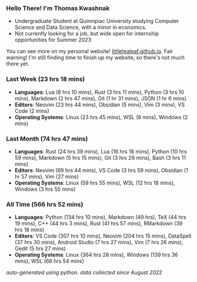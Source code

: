 
### Hello There! I'm Thomas Kwashnak

- Undergraduate Student at Quinnipiac University studying Computer Science and Data Science, with a minor in economics.
- Not currently looking for a job, but wide open for internship opportunities for Summer 2023

You can see more on my personal website! [littletealeaf.github.io](https://littletealeaf.github.io). Fair warning! I'm still finding time to finish up my website, so there's not much there yet.

### Last Week (23 hrs 18 mins)
- **Languages**: Lua (8 hrs 10 mins), Rust (3 hrs 11 mins), Python (3 hrs 10 mins), Markdown (2 hrs 47 mins), Git (1 hr 31 mins), JSON (1 hr 6 mins)
- **Editors**: Neovim (23 hrs 44 mins), Obsidian (5 mins), Vim (3 mins), VS Code (2 mins)
- **Operating Systems**: Linux (23 hrs 45 mins), WSL (8 mins), Windows (2 mins)
    
### Last Month (74 hrs 47 mins)
- **Languages**: Rust (24 hrs 39 mins), Lua (16 hrs 18 mins), Python (10 hrs 59 mins), Markdown (5 hrs 15 mins), Git (3 hrs 29 mins), Bash (3 hrs 11 mins)
- **Editors**: Neovim (69 hrs 44 mins), VS Code (3 hrs 59 mins), Obsidian (1 hr 57 mins), Vim (27 mins)
- **Operating Systems**: Linux (59 hrs 55 mins), WSL (12 hrs 18 mins), Windows (3 hrs 55 mins)
    
### All Time (566 hrs 52 mins)
- **Languages**: Python (134 hrs 10 mins), Markdown (49 hrs), TeX (44 hrs 19 mins), C++ (44 hrs 3 mins), Rust (41 hrs 57 mins), RMarkdown (39 hrs 18 mins)
- **Editors**: VS Code (307 hrs 10 mins), Neovim (204 hrs 15 mins), DataSpell (37 hrs 30 mins), Android Studio (7 hrs 27 mins), Vim (7 hrs 26 mins), Gedit (5 hrs 27 mins)
- **Operating Systems**: Linux (364 hrs 28 mins), Windows (139 hrs 36 mins), WSL (68 hrs 54 mins)
    

*auto-generated using python. data collected since August 2022*
